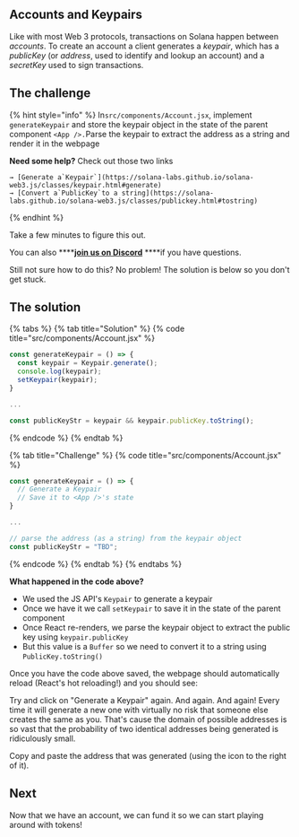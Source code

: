 ## Accounts and Keypairs

Like with most Web 3 protocols, transactions on Solana happen between _accounts_.  To create an account a client generates a _keypair_, which has a _publicKey_ \(or _address_, used to identify and lookup an account\) and a _secretKey_ used to sign transactions.

## The challenge

{% hint style="info" %}
In`src/components/Account.jsx`, implement `generateKeypair` and store the keypair object in the state of the parent component `<App />.`Parse the keypair to extract the address as a string and render it in the webpage

**Need some help?** Check out those two links

    → [Generate a`Keypair`](https://solana-labs.github.io/solana-web3.js/classes/keypair.html#generate)  
    → [Convert a`PublicKey`to a string](https://solana-labs.github.io/solana-web3.js/classes/publickey.html#tostring)
{% endhint %}

Take a few minutes to figure this out.

You can also ****[**join us on Discord**](https://discord.gg/fszyM7K) ****if you have questions.

Still not sure how to do this? No problem! The solution is below so you don't get stuck.

## The solution

{% tabs %}
{% tab title="Solution" %}
{% code title="src/components/Account.jsx" %}
```jsx
const generateKeypair = () => {
  const keypair = Keypair.generate();
  console.log(keypair);
  setKeypair(keypair);
}

...

const publicKeyStr = keypair && keypair.publicKey.toString();
```
{% endcode %}
{% endtab %}

{% tab title="Challenge" %}
{% code title="src/components/Account.jsx" %}
```jsx
const generateKeypair = () => {
  // Generate a Keypair
  // Save it to <App />'s state
}

...

// parse the address (as a string) from the keypair object
const publicKeyStr = "TBD";
```
{% endcode %}
{% endtab %}
{% endtabs %}

**What happened in the code above?**

* We used the JS API's `Keypair` to generate a keypair
* Once we have it we call `setKeypair` to save it in the state of the parent component
* Once React re-renders, we parse the keypair object to extract the public key using `keypair.publicKey`
* But this value is a `Buffer` so we need to convert it to a string using `PublicKey.toString()`

Once you have the code above saved, the webpage should automatically reload \(React's hot reloading!\) and you should see:

Try and click on "Generate a Keypair" again. And again. And again! Every time it will generate a new one with virtually no risk that someone else creates the same as you. That's cause the domain of possible addresses is so vast that the probability of two identical addresses being generated is ridiculously small.

Copy and paste the address that was generated \(using the icon to the right of it\).

## Next

Now that we have an account, we can fund it so we can start playing around with tokens!

